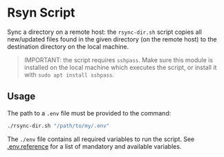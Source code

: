 # Rsyn Script

Sync a directory on a remote host: the `rsync-dir.sh` script copies all new/updated files found in the given directory (on the remote host) to the destination directory on the local machine.

> IMPORTANT: the script requires `sshpass`. Make sure this module is installed on the local machine which executes the script, or install it with `sudo apt install sshpass`.

## Usage

The path to a `.env` file must be provided to the command:

```bash
./rsync-dir.sh "/path/to/my/.env"
```

The `./env` file contains all required variables to run the script. 
See [.env.reference](.env.reference) for a list of mandatory and available variables.

